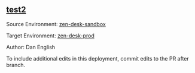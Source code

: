 ## [test2](https://app.salto.io/orgs/cb4005fc-b9d2-4031-ad29-df1f92256f6a/envs/7b75bfbd-9844-4bd0-963c-bbdab911b1ed/deployments/c42785ff-d567-40ad-9056-cd167d12d189)

Source Environment: [zen-desk-sandbox](https://app.salto.io/orgs/cb4005fc-b9d2-4031-ad29-df1f92256f6a/envs/68191e55-c5b2-41b1-940c-c04b5a5c16f5)

Target Environment: [zen-desk-prod](https://app.salto.io/orgs/cb4005fc-b9d2-4031-ad29-df1f92256f6a/envs/7b75bfbd-9844-4bd0-963c-bbdab911b1ed) 

Author: Dan English

To include additional edits in this deployment, commit edits to the PR after branch.